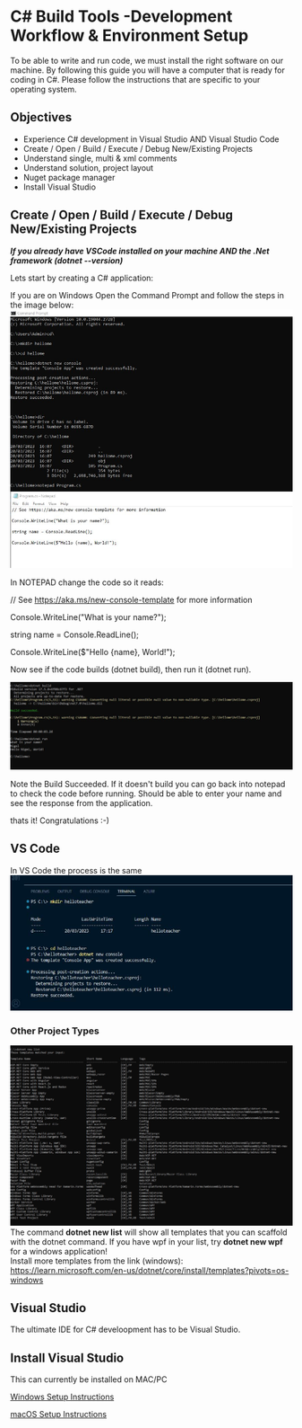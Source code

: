 # C# Build Tools -Development Workflow & Environment Setup

To be able to write and run code, we must install the right software on our machine. By following this guide you will have a computer that is ready for coding in C#. Please follow the instructions that are specific to your operating system.

## Objectives

- Experience C# development in Visual Studio AND Visual Studio Code
- Create / Open / Build / Execute / Debug New/Existing Projects
- Understand single, multi & xml comments
- Understand solution, project layout
- Nuget package manager
- Install Visual Studio 



## Create / Open / Build / Execute / Debug New/Existing Projects

***If you already have VSCode installed on your machine AND the .Net framework (dotnet --version)***

Lets start by creating a C# application:

If you are on Windows Open the Command Prompt and follow the steps in the image below:
![](./images/dotnet_new.JPG)

In NOTEPAD change the code so it reads:

// See https://aka.ms/new-console-template for more information

Console.WriteLine("What is your name?");

string name = Console.ReadLine();

Console.WriteLine($"Hello {name}, World!");


Now see if the code builds (dotnet build), then run it (dotnet run).

![](./images/dotnet_run.JPG)

Note the Build Succeeded.  If it doesn't build you can go back into notepad to check the code before running.  Should be able to enter your name and see
the response from the application.

thats it! Congratulations :-)


## VS Code
In VS Code the process is the same
![](./images/vscode_dotnet_new.JPG)



### Other Project Types
![](./images/dotnet_new_list.JPG)
The command **dotnet new list** will show all templates that you can scaffold with the dotnet command.  If you have wpf in your list, try **dotnet new wpf** for a windows application!  
Install more templates from the link (windows):
https://learn.microsoft.com/en-us/dotnet/core/install/templates?pivots=os-windows




## Visual Studio
The ultimate IDE for C# develoopment has to be Visual Studio.  


## Install Visual Studio

This can currently be installed on MAC/PC

[Windows Setup Instructions](windows-setup-instructions.md)

[macOS Setup Instructions](macOS-setup-instructions.md)


